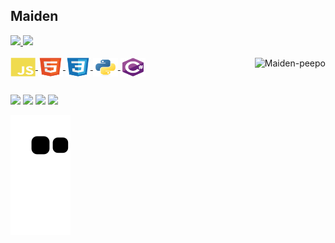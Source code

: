 ## Maiden
 <div>
  <a href="https://github.com/maidenzinho">
  <img height="120em" src="https://github-readme-stats.vercel.app/api?username=maidenzinho&show_icons=true&theme=dark&include_all_commits=true&count_private=true"/>
  <img height="120em" src="https://github-readme-stats.vercel.app/api/top-langs/?username=maidenzinho&layout=compact&langs_count=7&theme=dark"/>
</div>
<div style="display: inline_block"><br>
  <img align="center" alt="Maiden-Js" height="30" width="40" src="https://raw.githubusercontent.com/devicons/devicon/master/icons/javascript/javascript-plain.svg">
  <img align="center" alt="Maiden-HTML" height="30" width="40" src="https://raw.githubusercontent.com/devicons/devicon/master/icons/html5/html5-original.svg">
  <img align="center" alt="Maiden-CSS" height="30" width="40" src="https://raw.githubusercontent.com/devicons/devicon/master/icons/css3/css3-original.svg">
  <img align="center" alt="Maiden-Python" height="30" width="40" src="https://raw.githubusercontent.com/devicons/devicon/master/icons/python/python-original.svg">
  <img align="center" alt="Maiden-Csharp" height="30" width="40" src="https://raw.githubusercontent.com/devicons/devicon/master/icons/csharp/csharp-original.svg">
  <img align="right" alt="Maiden-peepo" src="https://cdn.discordapp.com/emojis/867145129529835551.gif">
</div>
  
  ##
 
<div> 
  <a href="https://www.youtube.com/channel/UC04tXvpfZHjaZwWZKBIioBA" target="_blank"><img src="https://img.shields.io/badge/YouTube-FF0000?style=for-the-badge&logo=youtube&logoColor=white" target="_blank"></a>
 	<a href="https://www.twitch.tv/maidenzinho" target="_blank"><img src="https://img.shields.io/badge/Twitch-9146FF?style=for-the-badge&logo=twitch&logoColor=white" target="_blank"></a>
 <a href="https://discord.com/invite/nGdGShX" target="_blank"><img src="https://img.shields.io/badge/Discord-7289DA?style=for-the-badge&logo=discord&logoColor=white" target="_blank"></a> 
  <a href = "suporte@allsocial.com.br"><img src="https://img.shields.io/badge/-Gmail-%23333?style=for-the-badge&logo=gmail&logoColor=white" target="_blank"></a>

   ![Snake animation](https://github.com/rafaballerini/rafaballerini/blob/output/github-contribution-grid-snake.svg)
 
</div>
